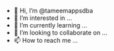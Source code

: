 - 👋 Hi, I’m @tameemappsdba
- 👀 I’m interested in ...
- 🌱 I’m currently learning ...
- 💞️ I’m looking to collaborate on ...
- 📫 How to reach me ...

<!---
tameemappsdba/tameemappsdba is a ✨ special ✨ repository because its `README.md` (this file) appears on your GitHub profile.
You can click the Preview link to take a look at your changes.
--->
